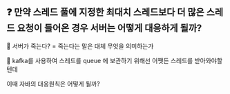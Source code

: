 ## ❓ 만약 스레드 풀에 지정한 최대치 스레드보다 더 많은 스레드 요청이 들어온 경우 서버는 어떻게 대응하게 될까?

🤔 서버가 죽는다? = 죽는다는 말은 대체 무엇을 의미하는가

🤔 kafka를 사용하여 스레드를 queue 에 보관하기 위해선 어쨋든 스레드를 받아와야할텐데

이때 자바의 대응원칙은 어떻게 될까?
